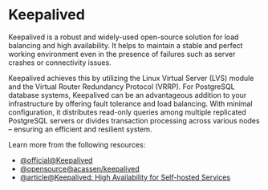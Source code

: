 # Keepalived

Keepalived is a robust and widely-used open-source solution for load balancing and high availability. It helps to maintain a stable and perfect working environment even in the presence of failures such as server crashes or connectivity issues.

Keepalived achieves this by utilizing the Linux Virtual Server (LVS) module and the Virtual Router Redundancy Protocol (VRRP). For PostgreSQL database systems, Keepalived can be an advantageous addition to your infrastructure by offering fault tolerance and load balancing. With minimal configuration, it distributes read-only queries among multiple replicated PostgreSQL servers or divides transaction processing across various nodes – ensuring an efficient and resilient system.

Learn more from the following resources:

- [@official@Keepalived](https://www.keepalived.org/)
- [@opensource@acassen/keepalived](https://github.com/acassen/keepalived)
- [@article@Keepalived: High Availability for Self-hosted Services](https://www.virtualizationhowto.com/2023/09/keepalived-high-availability-for-self-hosted-services/)
